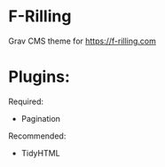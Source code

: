 # F-Rilling

Grav CMS theme for <https://f-rilling.com>

# Plugins: 

Required:
 - Pagination

Recommended:
 - TidyHTML
